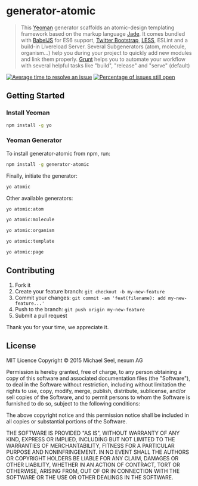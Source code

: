 # generator-atomic

> This [Yeoman](http://yeoman.io) generator scaffolds an atomic-design templating framework based on the markup language [Jade](http://http://jade-lang.com/).
> It comes bundled with [BabelJS](http://babeljs.io/) for ES6 support, [Twitter Bootstrap](http://getbootstrap.com/), [LESS](http://lesscss.org/), ESLint and a build-in Livereload Server. 
> Several Subgenerators (atom, molecule, organism...) help you during your project to quickly add new modules and link them properly.
> [Grunt](http://gruntjs.com/) helps you to automate your workflow with several helpful tasks like "build", "release" and "serve" (default)

[![Average time to resolve an issue](http://isitmaintained.com/badge/resolution/nexumAG/generator-atomic.svg)](http://isitmaintained.com/project/nexumAG/generator-atomic "Average time to resolve an issue")
[![Percentage of issues still open](http://isitmaintained.com/badge/open/nexumAG/generator-atomic.svg)](http://isitmaintained.com/project/nexumAG/generator-atomic "Percentage of issues still open")

## Getting Started

### Install Yeoman

```bash
npm install -g yo
```

### Yeoman Generator

To install generator-atomic from npm, run:

```bash
npm install -g generator-atomic
```

Finally, initiate the generator:

```bash
yo atomic
```

Other available generators:

```bash
yo atomic:atom
```

```bash
yo atomic:molecule
```

```bash
yo atomic:organism
```

```bash
yo atomic:template
```

```bash
yo atomic:page
```

## Contributing

1. Fork it
2. Create your feature branch: `git checkout -b my-new-feature`
3. Commit your changes: `git commit -am 'feat(filename): add my-new-feature...'`
4. Push to the branch: `git push origin my-new-feature`
5. Submit a pull request

Thank you for your time, we appreciate it.

## License

MIT Licence
Copyright © 2015  Michael Seel, nexum AG

Permission is hereby granted, free of charge, to any person obtaining a copy
of this software and associated documentation files (the "Software"), to deal
in the Software without restriction, including without limitation the rights
to use, copy, modify, merge, publish, distribute, sublicense, and/or sell
copies of the Software, and to permit persons to whom the Software is
furnished to do so, subject to the following conditions:

The above copyright notice and this permission notice shall be included in
all copies or substantial portions of the Software.

THE SOFTWARE IS PROVIDED "AS IS", WITHOUT WARRANTY OF ANY KIND, EXPRESS OR
IMPLIED, INCLUDING BUT NOT LIMITED TO THE WARRANTIES OF MERCHANTABILITY,
FITNESS FOR A PARTICULAR PURPOSE AND NONINFRINGEMENT. IN NO EVENT SHALL THE
AUTHORS OR COPYRIGHT HOLDERS BE LIABLE FOR ANY CLAIM, DAMAGES OR OTHER
LIABILITY, WHETHER IN AN ACTION OF CONTRACT, TORT OR OTHERWISE, ARISING FROM,
OUT OF OR IN CONNECTION WITH THE SOFTWARE OR THE USE OR OTHER DEALINGS IN
THE SOFTWARE.
